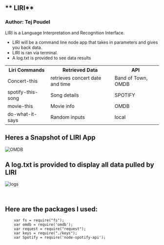   
##   ** LIRI**
### Author: Tej Poudel
  
  LIRI is a Language Interpretation and Recognition Interface.
  
* LIRI will be a command line node app that takes in parameters and gives you back data.
* LIRI is ran via terminal.
* A log.txt is provided to see data results

<table>
  <tr>
    <th>Liri Commands</th>
    <th>Retrieved Data</th>
    <th>API</th>
  </tr>
  <tr>
    <td>Concert-this</td>
    <td>retrieves concert date and time</td>
    <td>Band of Town, OMDB</td>
  </tr>
  <tr>
    <td>spotify-this-song</td>
    <td>Song details</td>
    <td>SPOTIFY</td>
  </tr>
  <tr>
    <td>movie-this</td>
    <td>Movie info</td>
    <td>OMDB</td>
  </tr>
  <tr>
    <td>do-what-it-says</td>
    <td>Random inputs</td>
    <td>local</td>
  </tr>
  </table>

## Heres a Snapshot of LIRI App

![OMDB](https://github.com/tejpoudel/liri-node-app/blob/master/images/OMDB%20API.png)

## A log.txt is provided to display all data pulled by LIRI

![logs](https://github.com/tejpoudel/liri-node-app/blob/master/images/%20log.png)

<br>

## Here are the packages I used: 
       
        var fs = require("fs");
        var omdb = require('omdb');
	    var request = require("request");
        var keys = require("./keys");
        var Spotify = require('node-spotify-api');

